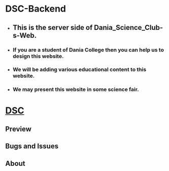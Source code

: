 # DSC-Backend
* ## This is the server side of Dania_Science_Club-s-Web.
* ### If you are a student of Dania College then you can help us to design this website.
* ### We will be adding various educational content to this website.
* ### We may present this website in some science fair.
# [DSC](https://daniascienceclub.cf/)



## Preview

## Bugs and Issues


## About

